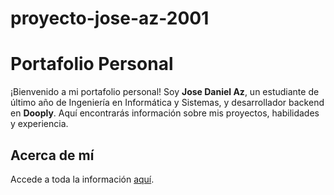 # proyecto-jose-az-2001
# Portafolio Personal

¡Bienvenido a mi portafolio personal! Soy **Jose Daniel Az**, un estudiante de último año de Ingeniería en Informática y Sistemas, y desarrollador backend en **Dooply**. Aquí encontrarás información sobre mis proyectos, habilidades y experiencia.

## Acerca de mí

Accede a toda la información [aquí](https://portfolio-ecru-kappa-85.vercel.app/).
